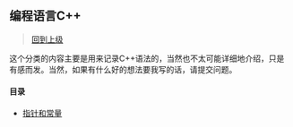 ## 编程语言C++

> [回到上级](../README.md)

这个分类的内容主要是用来记录C++语法的，当然也不太可能详细地介绍，只是有感而发。当然，如果有什么好的想法要我写的话，请提交问题。

#### 目录

- [指针和常量](./指针和常量.md)
    